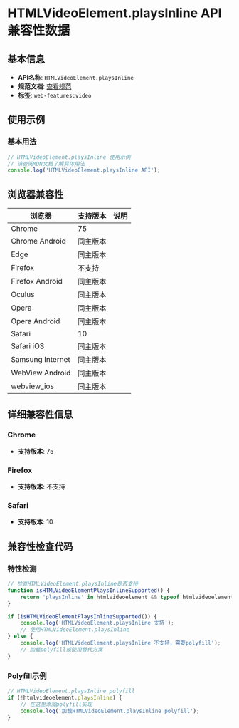 # HTMLVideoElement.playsInline API 兼容性数据

## 基本信息

- **API名称**: `HTMLVideoElement.playsInline`
- **规范文档**: [查看规范](https://html.spec.whatwg.org/multipage/media.html#dom-video-playsinline)
- **标签**: `web-features:video`

## 使用示例

### 基本用法

```javascript
// HTMLVideoElement.playsInline 使用示例
// 请查阅MDN文档了解具体用法
console.log('HTMLVideoElement.playsInline API');
```

## 浏览器兼容性

| 浏览器 | 支持版本 | 说明 |
|--------|----------|------|
| Chrome | 75 |  |
| Chrome Android | 同主版本 |  |
| Edge | 同主版本 |  |
| Firefox | 不支持 |  |
| Firefox Android | 同主版本 |  |
| Oculus | 同主版本 |  |
| Opera | 同主版本 |  |
| Opera Android | 同主版本 |  |
| Safari | 10 |  |
| Safari iOS | 同主版本 |  |
| Samsung Internet | 同主版本 |  |
| WebView Android | 同主版本 |  |
| webview_ios | 同主版本 |  |

## 详细兼容性信息

### Chrome

- **支持版本**: 75

### Firefox

- **支持版本**: 不支持

### Safari

- **支持版本**: 10

## 兼容性检查代码

### 特性检测

```javascript
// 检查HTMLVideoElement.playsInline是否支持
function isHTMLVideoElementPlaysInlineSupported() {
    return 'playsInline' in htmlvideoelement && typeof htmlvideoelement.playsInline === 'function';
}

if (isHTMLVideoElementPlaysInlineSupported()) {
    console.log('HTMLVideoElement.playsInline 支持');
    // 使用HTMLVideoElement.playsInline
} else {
    console.log('HTMLVideoElement.playsInline 不支持，需要polyfill');
    // 加载polyfill或使用替代方案
}
```

### Polyfill示例

```javascript
// HTMLVideoElement.playsInline polyfill
if (!htmlvideoelement.playsInline) {
    // 在这里添加polyfill实现
    console.log('加载HTMLVideoElement.playsInline polyfill');
}
```

